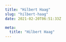 ```yaml
---
title: "Hilbert Haag"
slug: "hilbert-haag"
date: 2021-02-20T06:51:33Z

meta:
  title: "Hilbert Haag"
---
```


